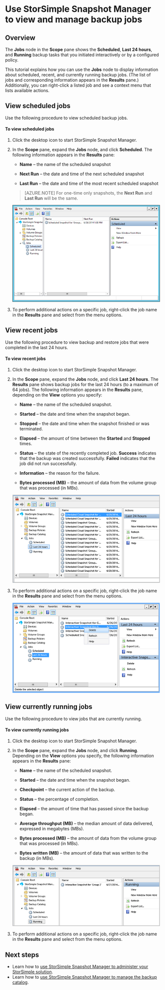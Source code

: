<properties 
   pageTitle="StorSimple Snapshot Manager backup jobs | Microsoft Azure"
   description="Describes how to use the StorSimple Snapshot Manager MMC snap-in to view and manage scheduled, currently running, and completed backup jobs."
   services="storsimple"
   documentationCenter="NA"
   authors="SharS"
   manager="carolz"
   editor="" />
<tags 
   ms.service="storsimple"
   ms.devlang="NA"
   ms.topic="article"
   ms.tgt_pltfrm="NA"
   ms.workload="TBD"
   ms.date="12/28/2015"
   ms.author="v-sharos" />


# Use StorSimple Snapshot Manager to view and manage backup jobs

## Overview

The **Jobs** node in the **Scope** pane shows the **Scheduled**, **Last 24 hours**, and **Running** backup tasks that you initiated interactively or by a configured policy. 

This tutorial explains how you can use the **Jobs** node to display information about scheduled, recent, and currently running backup jobs. (The list of jobs and corresponding information appears in the **Results** pane.) Additionally, you can right-click a listed job and see a context menu that lists available actions.

## View scheduled jobs

Use the following procedure to view scheduled backup jobs.

#### To view scheduled jobs

1. Click the desktop icon to start StorSimple Snapshot Manager. 

2. In the **Scope** pane, expand the **Jobs** node, and click **Scheduled**. The following information appears in the **Results** pane:

    - **Name** – the name of the scheduled snapshot

    - **Next Run** – the date and time of the next scheduled snapshot

    - **Last Run** – the date and time of the most recent scheduled snapshot

    >[AZURE.NOTE] For one-time only snapshots, the **Next Run** and **Last Run** will be the same. 
 
    ![Scheduled backup jobs](./media/storsimple-snapshot-manager-manage-backup-jobs/HCS_SSM_Jobs_scheduled.png) 
 
3. To perform additional actions on a specific job, right-click the job name in the **Results** pane and select from the menu options.

## View recent jobs

Use the following procedure to view backup and restore jobs that were completed in the last 24 hours.

#### To view recent jobs

1. Click the desktop icon to start StorSimple Snapshot Manager.

2. In the **Scope** pane, expand the **Jobs** node, and click **Last 24 hours**. The **Results** pane shows backup jobs for the last 24 hours (to a maximum of 64 jobs). The following information appears in the **Results** pane, depending on the **View** options you specify:

    - **Name** – the name of the scheduled snapshot.
 
    - **Started** – the date and time when the snapshot began.

    - **Stopped** – the date and time when the snapshot finished or was terminated.

    - **Elapsed** – the amount of time between the **Started** and **Stopped** times.

    - **Status** – the state of the recently completed job. **Success** indicates that the backup was created successfully. **Failed** indicates that the job did not run successfully.

    - **Information** – the reason for the failure.

    - **Bytes processed (MB)** – the amount of data from the volume group that was processed (in MBs). 

    ![Jobs that ran in the last 24 hours](./media/storsimple-snapshot-manager-manage-backup-jobs/HCS_SSM_Jobs_Last_24_hours.png) 

3. To perform additional actions on a specific job, right-click the job name in the **Results** pane and select from the menu options.

    ![Delete a job](./media/storsimple-snapshot-manager-manage-backup-catalog/HCS_SSM_Delete_backup.png) 
     
## View currently running jobs

Use the following procedure to view jobs that are currently running.

#### To view currently running jobs

1. Click the desktop icon to start StorSimple Snapshot Manager.

2. In the **Scope** pane, expand the **Jobs** node, and click **Running**. Depending on the **View** options you specify, the following information appears in the **Results** pane: 

    - **Name** – the name of the scheduled snapshot.

    - **Started** – the date and time when the snapshot began.

    - **Checkpoint** – the current action of the backup.

    - **Status** – the percentage of completion.
    
    - **Elapsed** – the amount of time that has passed since the backup began. 

    - **Average throughput (MB)** – the median amount of data delivered, expressed in megabytes (MBs).

    - **Bytes processed (MB)** – the amount of data from the volume group that was processed (in MBs).

    - **Bytes written (MB)** – the amount of data that was written to the backup (in MBs).

    ![Jobs currently running](./media/storsimple-snapshot-manager-manage-backup-jobs/HCS_SSM_Jobs_running.png)

3. To perform additional actions on a specific job, right-click the job name in the **Results** pane and select from the menu options.

## Next steps

- Learn how to [use StorSimple Snapshot Manager to administer your StorSimple solution](storsimple-snapshot-manager-admin.md).
- Learn how to [use StorSimple Snapshot Manager to manage the backup catalog](storsimple-snapshot-manager-manage-backup-catalog.md).















            


 

